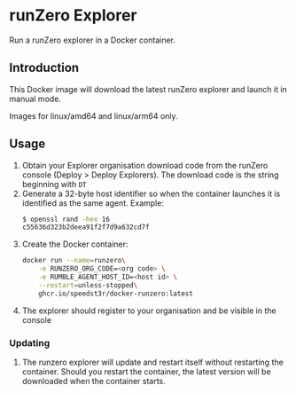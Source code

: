# runZero Explorer
Run a runZero explorer in a Docker container.

## Introduction
This Docker image will download the latest runZero explorer and launch it in manual mode.

Images for linux/amd64 and linux/arm64 only.

## Usage
1. Obtain your Explorer organisation download code from the runZero console (Deploy > Deploy Explorers). The download code is the string beginning with `DT`
2. Generate a 32-byte host identifier so when the container launches it is identified as the same agent. Example:
    ```bash
    $ openssl rand -hex 16
    c55636d323b2deea91f2f7d9a632cd7f
    ```
3. Create the Docker container:
    ```bash
    docker run --name=runzero\
        -e RUNZERO_ORG_CODE=<org code> \
        -e RUMBLE_AGENT_HOST_ID=<host id> \
        --restart=unless-stopped\
        ghcr.io/speedst3r/docker-runzero:latest
    ```
4. The explorer should register to your organisation and be visible in the console

### Updating
1. The runzero explorer will update and restart itself without restarting the container. Should you restart the container, the latest version will be downloaded when the container starts.
